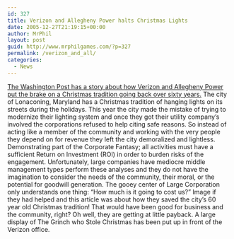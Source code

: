 ```yaml
---
id: 327
title: Verizon and Allegheny Power halts Christmas Lights
date: 2005-12-27T21:19:15+00:00
author: MrPhil
layout: post
guid: http://www.mrphilgames.com/?p=327
permalink: /verizon_and_all/
categories:
  - News
---
```

[The Washington Post has a story about how Verizon and Allegheny Power put the brake on a Christmas tradition going back over sixty years.](http://www.washingtonpost.com/wp-dyn/content/article/2005/12/18/AR2005121801140.html) The city of Lonaconing, Maryland has a Christmas tradition of hanging lights on its streets during the holidays. This year the city made the mistake of trying to modernize their lighting system and once they got their utility company&#8217;s involved the corporations refused to help citing safe reasons. So instead of acting like a member of the community and working with the very people they depend on for revenue they left the city demoralized and lightless. Demonstrating part of the Corporate Fantasy; all activities must have a sufficient Return on Investment (ROI) in order to burden risks of the engagement. Unfortunately, large companies have mediocre middle management types perform these analyses and they do not have the imagination to consider the needs of the community, their moral, or the potential for goodwill generation. The gooey center of Large Corporation only understands one thing: “How much is it going to cost us?” Image if they had helped and this article was about how they saved the city&#8217;s 60 year old Christmas tradition! That would have been good for business and the community, right? Oh well, they are getting at little payback. A large display of The Grinch who Stole Christmas has been put up in front of the Verizon office.